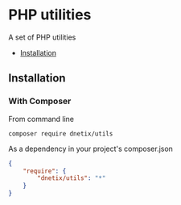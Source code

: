 # PHP utilities
A set of PHP utilities

* [Installation](#installation)

<a name="installation"></a>
## Installation

### With Composer

From command line
```
composer require dnetix/utils
```
As a dependency in your project's composer.json
```json
{
    "require": {
        "dnetix/utils": "*"
    }
}
```
